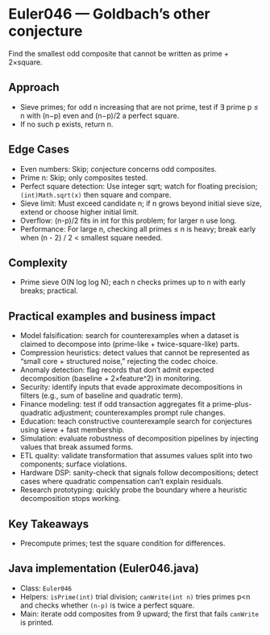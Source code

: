 # Euler046 — Goldbach’s other conjecture

Find the smallest odd composite that cannot be written as prime + 2×square.

## Approach

- Sieve primes; for odd n increasing that are not prime, test if ∃ prime p ≤ n with (n−p) even and (n−p)/2 a perfect square.
- If no such p exists, return n.

## Edge Cases

- Even numbers: Skip; conjecture concerns odd composites.
- Prime n: Skip; only composites tested.
- Perfect square detection: Use integer sqrt; watch for floating precision; `(int)Math.sqrt(x)` then square and compare.
- Sieve limit: Must exceed candidate n; if n grows beyond initial sieve size, extend or choose higher initial limit.
- Overflow: (n-p)/2 fits in int for this problem; for larger n use long.
- Performance: For large n, checking all primes ≤ n is heavy; break early when (n - 2) / 2 < smallest square needed.

## Complexity
- Prime sieve O(N log log N); each n checks primes up to n with early breaks; practical.

## Practical examples and business impact

- Model falsification: search for counterexamples when a dataset is claimed to decompose into (prime-like + twice-square-like) parts.
- Compression heuristics: detect values that cannot be represented as “small core + structured noise,” rejecting the codec choice.
- Anomaly detection: flag records that don’t admit expected decomposition (baseline + 2×feature^2) in monitoring.
- Security: identify inputs that evade approximate decompositions in filters (e.g., sum of baseline and quadratic term).
- Finance modeling: test if odd transaction aggregates fit a prime-plus-quadratic adjustment; counterexamples prompt rule changes.
- Education: teach constructive counterexample search for conjectures using sieve + fast membership.
- Simulation: evaluate robustness of decomposition pipelines by injecting values that break assumed forms.
- ETL quality: validate transformation that assumes values split into two components; surface violations.
- Hardware DSP: sanity-check that signals follow decompositions; detect cases where quadratic compensation can’t explain residuals.
- Research prototyping: quickly probe the boundary where a heuristic decomposition stops working.

## Key Takeaways
- Precompute primes; test the square condition for differences.


## Java implementation (Euler046.java)

- Class: `Euler046`
- Helpers: `isPrime(int)` trial division; `canWrite(int n)` tries primes p<n and checks whether `(n-p)` is twice a perfect square.
- Main: iterate odd composites from 9 upward; the first that fails `canWrite` is printed.
